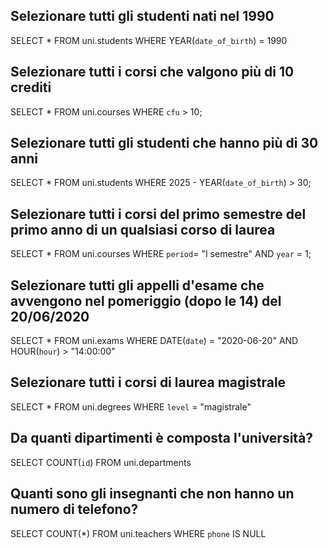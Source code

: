 ## Selezionare tutti gli studenti nati nel 1990

SELECT \* FROM uni.students
WHERE YEAR(`date_of_birth`) = 1990

## Selezionare tutti i corsi che valgono più di 10 crediti

SELECT \* FROM uni.courses
WHERE `cfu` > 10;

## Selezionare tutti gli studenti che hanno più di 30 anni

SELECT \* FROM uni.students
WHERE 2025 - YEAR(`date_of_birth`) > 30;

## Selezionare tutti i corsi del primo semestre del primo anno di un qualsiasi corso di laurea

SELECT \* FROM uni.courses
WHERE `period`= "I semestre" AND `year` = 1;

## Selezionare tutti gli appelli d'esame che avvengono nel pomeriggio (dopo le 14) del 20/06/2020

SELECT \* FROM uni.exams
WHERE DATE(`date`) = "2020-06-20" AND HOUR(`hour`) > "14:00:00"

## Selezionare tutti i corsi di laurea magistrale

SELECT \* FROM uni.degrees
WHERE `level` = "magistrale"

## Da quanti dipartimenti è composta l'università?

SELECT COUNT(`id`) FROM uni.departments

## Quanti sono gli insegnanti che non hanno un numero di telefono?

SELECT COUNT(\*) FROM uni.teachers
WHERE `phone` IS NULL
